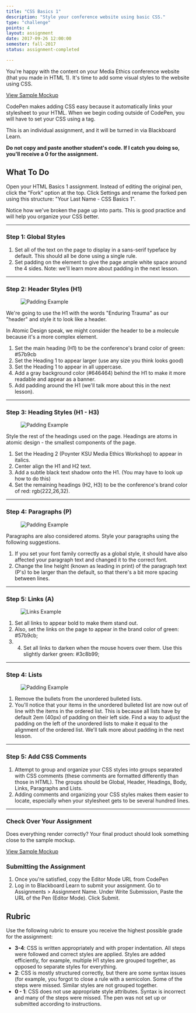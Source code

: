 ```yaml
---
title: "CSS Basics 1"
description: "Style your conference website using basic CSS."
type: "challenge"
points: 4
layout: assignment
date: 2017-09-26 12:00:00
semester: fall-2017
status: assignment-completed

---
```


You're happy with the content on your Media Ethics conference website (that you made in HTML 1).  It's time to add some visual styles to the website using CSS.

<a class="button small" href="/img/cssbasics1.png">View Sample Mockup</a>

CodePen makes adding CSS easy because it automatically links your stylesheet to your HTML.  When we begin coding outside of CodePen, you will have to set your CSS using a <link> tag.

This is an individual assignment, and it will be turned in via Blackboard Learn.  

**Do not copy and paste another student's code.  If I catch you doing so, you'll receive a 0 for the assignment.**

## What To Do

Open your HTML Basics 1 assignment.  Instead of editing the original pen, click the "Fork" option at the top.  Click Settings and rename the forked pen using this structure: "Your Last Name - CSS Basics 1".

Notice how we've broken the page up into parts.  This is good practice and will help you organize your CSS better.

---

### Step 1: Global Styles

1.  Set all of the text on the page to display in a sans-serif typeface by default.  This should all be done using a single rule.
2. Set padding on the <BODY> element to give the page ample white space around the 4 sides.  Note: we'll learn more about padding in the next lesson.

---

### Step 2: Header Styles (H1)

<figure class="figure">
<img src="../images/css1/header.png" alt="Padding Example" />
</figure>

We're going to use the H1 with the words "Enduring Trauma" as our "header" and style it to look like a header.

In Atomic Design speak, we might consider the header to be a molecule because it's a more complex element.

1. Set the main heading (H1) to be the conference's brand color of green: #57b9cb  
2.  Set the Heading 1 to appear larger (use any size you think looks good)
3.  Set the Heading 1 to appear in all uppercase.
4. Add a gray background color (#646464) behind the H1 to make it more readable and appear as a banner.
5. Add padding around the H1 (we'll talk more about this in the next lesson).

---  

### Step 3: Heading Styles (H1 - H3)

<figure class="figure">
<img src="../images/css1/headings.png" alt="Padding Example" />
</figure>

Style the rest of the headings used on the page.  Headings are atoms in atomic design - the smallest components of the page.

1. Set the Heading 2 (Poynter KSU Media Ethics Workshop) to appear in italics.
2. Center align the H1 and H2 text.
3. Add a subtle black text shadow onto the H1. (You may have to look up how to do this)
4. Set the remaining headings (H2, H3) to be the conference's brand color of red: rgb(222,26,32).

---

### Step 4: Paragraphs (P)

<figure class="figure">
<img src="../images/css1/paragraph.png" alt="Padding Example" />
</figure>

Paragraphs are also considered atoms.  Style your paragraphs using the following suggestions.

1. If you set your font family correctly as a global style, it should have also affected your paragraph text and changed it to the correct font.
2. Change the line height (known as leading in print) of the paragraph text (P's) to be larger than the default, so that there's a bit more spacing between lines.

---

### Step 5: Links (A)

<figure class="figure">
<img src="../images/css1/links.png" alt="Links Example" />
</figure>

1.  Set all links to appear bold to make them stand out.  
2.  Also, set the links on the page to appear in the brand color of green: #57b9cb;
3. 4. Set all links to darken when the mouse hovers over them.  Use this slightly darker green: #3c8b99;

---

### Step 4: Lists

<figure class="figure">
<img src="../images/css1/padding.png" alt="Padding Example" />
</figure>

1.  Remove the bullets from the unordered bulleted lists.  
2.  You'll notice that your items in the unordered bulleted list are now out of line with the items in the ordered list.  This is because all lists have by default 2em (40px) of padding on their left side.  Find a way to adjust the padding on the left of the unordered lists to make it equal to the alignment of the ordered list.  We'll talk more about padding in the next lesson.

---

### Step 5: Add CSS Comments

1.  Attempt to group and organize your CSS styles into groups separated with CSS comments (these comments are formatted differently than those in HTML).  The groups should be Global, Header, Headings, Body, Links, Paragraphs and Lists.
2. Adding comments and organizing your CSS styles makes them easier to locate, especially when your stylesheet gets to be several hundred lines.

---

### Check Over Your Assignment

Does everything render correctly?  Your final product should look something close to the sample mockup.

<a class="button small" href="/img/cssbasics1.png">View Sample Mockup</a>

### Submitting the Assignment

1. Once you're satisfied, copy the Editor Mode URL from CodePen
2. Log in to Blackboard Learn to submit your assignment.  Go to Assignments > Assignment Name.  Under Write Submission, Paste the URL of the Pen (Editor Mode).  Click Submit.

## Rubric

Use the following rubric to ensure you receive the highest possible grade for the assignment:

* **3-4**: CSS is written appropriately and with proper indentation.  All steps were followed and correct styles are applied.  Styles are added efficiently, for example, multiple H1 styles are grouped together, as opposed to separate styles for everything.  
* **2**: CSS is mostly structured correctly, but there are some syntax issues (for example, you forgot to close a rule with a semicolon.  Some of the steps were missed.  Similar styles are not grouped together.
* **0 - 1**: CSS does not use appropriate style attributes.  Syntax is incorrect and many of the steps were missed. The pen was not set up or submitted according to instructions.  
